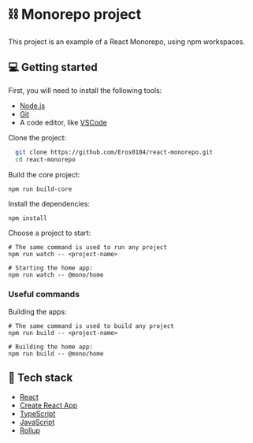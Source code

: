# :chains: Monorepo project

This project is an example of a React Monorepo, using npm workspaces.

## :computer: Getting started

First, you will need to install the following tools:

- [Node.js](https://nodejs.org/en/)
- [Git](https://git-scm.com/)
- A code editor, like [VSCode](https://code.visualstudio.com/)

Clone the project:

```bash
  git clone https://github.com/Eros0104/react-monorepo.git
  cd react-monorepo
```

Build the core project:

```
npm run build-core
```

Install the dependencies:

```
npm install
```

Choose a project to start:

```
# The same command is used to run any project
npm run watch -- <project-name>

# Starting the home app:
npm run watch -- @mono/home
```

### Useful commands

Building the apps:

```
# The same command is used to build any project
npm run build -- <project-name>

# Building the home app:
npm run build -- @mono/home
```

## :test_tube: Tech stack

- [React](https://reactjs.org/)
- [Create React App](https://create-react-app.dev/)
- [TypeScript](https://www.typescriptlang.org/)
- [JavaScript](https://www.javascript.com/)
- [Rollup](https://rollupjs.org/)
